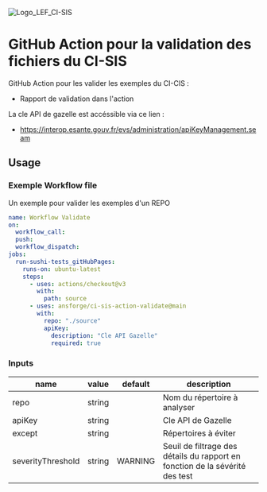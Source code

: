 ![Logo_LEF_CI-SIS](https://user-images.githubusercontent.com/48218773/227532484-eff82649-4e42-49c6-966a-dc3ea78cf59c.png)

# GitHub Action pour la validation des fichiers du CI-SIS

GitHub Action pour les valider les exemples du CI-CIS : 
  - Rapport de validation dans l'action

La cle API de gazelle est accéssible via ce lien : 
- https://interop.esante.gouv.fr/evs/administration/apiKeyManagement.seam
## Usage

### Exemple Workflow file

Un exemple pour valider les exemples d'un REPO

```yaml
name: Workflow Validate
on:
  workflow_call:
  push:
  workflow_dispatch:
jobs:
  run-sushi-tests_gitHubPages:
    runs-on: ubuntu-latest
    steps:
      - uses: actions/checkout@v3
        with:    
          path: source
      - uses: ansforge/ci-sis-action-validate@main
        with:      
          repo: "./source"
          apiKey:
            description: "Cle API Gazelle"
            required: true    
```

### Inputs

| name               | value   | default               | description                                                                                                                                                                                                                                                                                                     |
|--------------------|---------|-----------------------|-----------------------------------------------------------------------------------------------------------------------------------------------------------------------------------------------------------------------------------------------------------------------------------------------------------------|
| repo    | string  |  | Nom du répertoire à analyser|
| apiKey  | string  |  |Cle API de Gazelle|
| except  | string  |  |Répertoires à éviter|
| severityThreshold  | string  | WARNING |Seuil de filtrage des détails du rapport en fonction de la sévérité des test|


